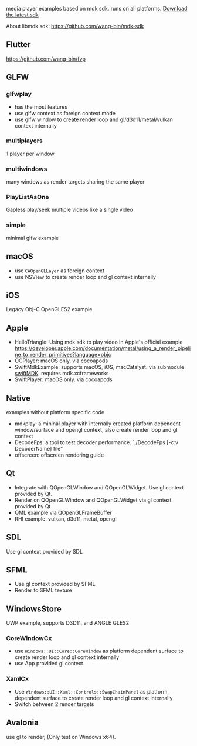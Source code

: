 media player examples based on mdk sdk. runs on all platforms. [Download the latest sdk](https://sourceforge.net/projects/mdk-sdk/files/nightly/)

About libmdk sdk: https://github.com/wang-bin/mdk-sdk

## Flutter
https://github.com/wang-bin/fvp

## GLFW
### glfwplay
- has the most features
- use glfw context as foreign context mode
- use glfw window to create render loop and gl/d3d11/metal/vulkan context internally

### multiplayers
1 player per window

### multiwindows
many windows as render targets sharing the same player

### PlayListAsOne

Gapless play/seek multiple videos like a single video

### simple
minimal glfw example

## macOS
- use `CAOpenGLLayer` as foreign context
- use NSView to create render loop and gl context internally

## iOS
Legacy Obj-C OpenGLES2 example

## Apple
- HelloTriangle: Using mdk sdk to play video in Apple's official example https://developer.apple.com/documentation/metal/using_a_render_pipeline_to_render_primitives?language=objc
- OCPlayer: macOS only. via cocoapods
- SwiftMdkExample: supports macOS, iOS, macCatalyst. via submodule [swiftMDK](https://github.com/wang-bin/swiftMDK). requires mdk.xcframeworks
- SwiftPlayer: macOS only. via cocoapods

## Native
examples without platform specific code
- mdkplay: a mininal player with internally created platform dependent window/surface and opengl context, also create render loop and gl context
- DecodeFps: a tool to test decoder performance. `./DecodeFps [-c:v DecoderName] file"
- offscreen: offscreen rendering guide

## Qt
- Integrate with QOpenGLWindow and QOpenGLWidget. Use gl context provided by Qt.
- Render on QOpenGLWindow and QOpenGLWidget via gl context provided by Qt
- QML example via QOpenGLFrameBuffer
- RHI example: vulkan, d3d11, metal, opengl

## SDL
Use gl context provided by SDL

## SFML
- Use gl context provided by SFML
- Render to SFML texture

## WindowsStore
UWP example, supports D3D11, and ANGLE GLES2

### CoreWindowCx
- use `Windows::UI::Core::CoreWindow` as platform dependent surface to create render loop and gl context internally
- use App provided gl context

### XamlCx
- Use `Windows::UI::Xaml::Controls::SwapChainPanel` as platform dependent surface to create render loop and gl context internally
- Switch between 2 render targets

## Avalonia

use gl to render, (Only test on Windows x64).
